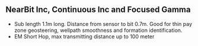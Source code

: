 ## NearBit Inc, Continuous Inc and Focused Gamma

                
   - Sub length 1.1m long. Distance from sensor to bit 0.7m. Good for thin pay zone geosteering, wellpath smoothness and formation identification.  
   - EM Short Hop, max transmitting distance up to 100 meter 


